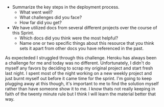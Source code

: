 - Summarize the key steps in the deployment process.
  - What went well?
  - What challenges did you face?
  - How far did you get?
- We have utilized docs from several different projects over the course of this Sprint.
  - Which docs did you think were the most helpful?
  - Name one or two specific things about this resource that you think sets it apart from other docs you have referenced in the past.

As expecteded I struggled through this challenge. Heroku has always been a challenge for me and today was no different. Unfortunately, I didn't do myself any favors by deciding to scrap my original project and start fresh last night. I spent most of the night working on a new weekly project and just burnt myself out before it came time for the sprint. I'm going to keep plugging away at this though, it's important to me to find the solution myself rather than have someone show it to me. I know thats not really keeping in faith of the twenty minute rule but I think I will learn the material better that way. 
